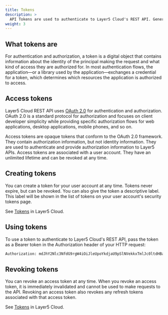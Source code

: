 ```yaml
---
title: Tokens
description: >
  API Tokens are used to authenticate to Layer5 Cloud's REST API. Generated on your user account's security tokens page. Tokens can be revoked at any time.
weight: 3
---
```


## What tokens are

For authentication and authorization, a token is a digital object that contains information about the identity of the principal making the request and what kind of access they are authorized for. In most authentication flows, the application—or a library used by the application—exchanges a credential for a token, which determines which resources the application is authorized to access.

## Access tokens

Layer5 Cloud REST API uses [OAuth 2.0](https://oauth.net/2/) for authentication and authorization. OAuth 2.0 is a standard protocol for authorization and focuses on client developer simplicity while providing specific authorization flows for web applications, desktop applications, mobile phones, and so on.

Access tokens are opaque tokens that conform to the OAuth 2.0 framework. They contain authorization information, but not identity information. They are used to authenticate and provide authorization information to Layer5 APIs. Access tokens are associated with a user account. They have an unlimited lifetime and can be revoked at any time.

## Creating tokens

You can create a token for your user account at any time. Tokens never expire, but can be revoked. You can also give the token a descriptive label. This label will be shown in the list of tokens on your user account's security tokens page.

See [Tokens](https://meshery.layer5.io/security/tokens) in Layer5 Cloud.

## Using tokens

To use a token to authenticate to Layer5 Cloud's REST API, pass the token as a Bearer token in the Authorization header of your HTTP request:

```bash
Authorization: mdJhY2Nlc3NfdG9rgW4iOiJleUpoYkdjaU9pSlNVekkxTmlJc0ltdHBaQ0k2SW5CMVlteHBZem81T1dJNE1XSTBOeTA1TTJaaExUUTBNRE10T0RjMU15MHhOelU1TkRGaFptWmpOV0lpTJNKMGVYQWlPaUpLVjFRaWZRLmV5SmhkV1FpT2x0ZExDSmpiR2xsYm5SZmFXUWlPaUp0WlhOb1pYSjVMV05zYjNWa0lpd2laWGgwSWpwN2ZTd2lhV0YwSWpveE56RTROemsxTVRFMUxDSnBjM01pT2lKb2RIUndjem92TDIxbGMyaGxjbmt1YkdGNVpYSTFMbWx2TDJoNVpISmhJaXdpYW5
```

## Revoking tokens

You can revoke an access token at any time. When you revoke an access token, it is immediately invalidated and cannot be used to make requests to the API. Revoking an access token also revokes any refresh tokens associated with that access token.

See [Tokens](https://meshery.layer5.io/security/tokens) in Layer5 Cloud.
